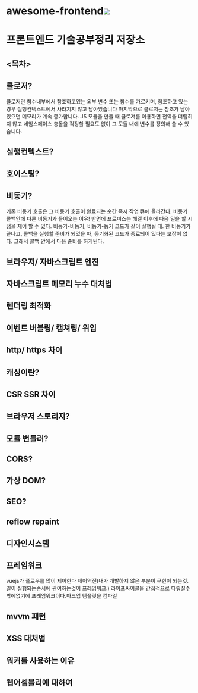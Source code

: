 # awesome-frontend<a href="https://hits.seeyoufarm.com"><img src="https://hits.seeyoufarm.com/api/count/incr/badge.svg?url=https%3A%2F%2Fgithub.com%2Fpikpokjeon%2Fawesome-frontend&count_bg=%2332B1E3&title_bg=%23555555&icon=&icon_color=%23984040&title=%EB%B0%A9%EB%AC%B8%EC%9E%90&edge_flat=true"/></a>

# 프론트엔드 기술공부정리 저장소
## <목차>

## 클로저?
클로저란 함수내부에서 함조하고있는 외부 변수 또는 함수를 가르키며,
참조하고 있는 경우 실행컨택스트에서 사라지지 않고 남아있습니다
마지막으로 클로저는 참조가 남아 있으면 메모리가 계속 증가합니다.
JS 모듈을 만들 때 클로저를 이용하면
전역을 더럽히지 않고
네임스페이스 충돌을 걱정할 필요도 없이
그 모듈 내에 변수를 정의해 쓸 수 있습니다.

## 실행컨텍스트?

## 호이스팅?

## 비동기?

기존 비동기 호출은 그 비동기 호출이 완료되는 순간
즉시 작업 큐에 올라간다. 비동기 콜백안에 다른 비동기가 들어오는 이유!
반면에 프로미스는 해결 이후에 다음 일을 할 시점을 제어 할 수 있다.
비동기-비동기, 비동기-동기 코드가 같이 실행될 때.
한 비동기가 끝나고, 콜백을 실행할 준비가 되었을 때,
동기화된 코드가 종료되어 있다는 보장이 없다.
그래서 콜백 안에서 다음 준비를 하게된다.

## 브라우저/ 자바스크립트 엔진

## 자바스크립트 메모리 누수 대처법

## 렌더링 최적화

## 이벤트 버블링/ 캡쳐링/ 위임

## http/ https 차이

## 캐싱이란?

## CSR SSR 차이

## 브라우저 스토리지?

## 모듈 번들러?

## CORS?

## 가상 DOM? 

## SEO? 

## reflow repaint

## 디자인시스템

## 프레임워크

vuejs가 플로우를 많이 제어한다 제어역전(내가 개발하지 않은 부분이 구현이 되는것. 일이 실행되는순서에 관여하는것이 프레임워크.) 
라이프싸이클을 간접적으로 다뤄질수밖에없기에 프레임워크이다.마크업 템플릿을 컴파일 

## mvvm 패턴

## XSS 대처법

## 워커를 사용하는 이유

## 웹어셈블리에 대하여




